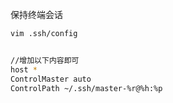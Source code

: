 保持终端会话

```bash
vim .ssh/config


//增加以下内容即可
host *
ControlMaster auto
ControlPath ~/.ssh/master-%r@%h:%p
```

